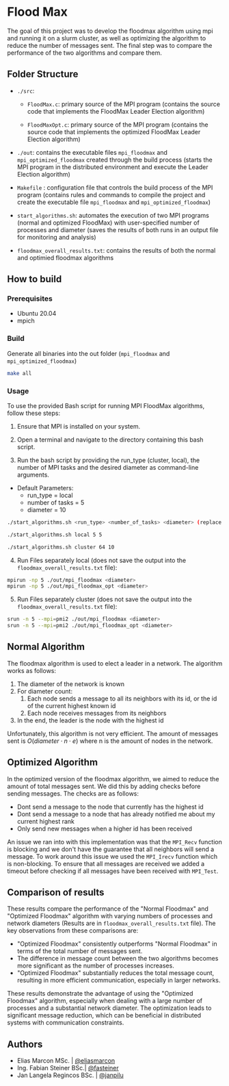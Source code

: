 # Flood Max

The goal of this project was to develop the floodmax algorithm using mpi and running it on a slurm cluster, as well as optimizing the algorithm to reduce the number of messages sent. The final step was to compare the performance of the two algorithms and compare them.

## Folder Structure

-  `./src`: 

    - `FloodMax.c`: primary source of the MPI program (contains the source code that implements the FloodMax Leader Election algorithm)

     - `FloodMaxOpt.c`: primary source of the MPI program (contains the source code that implements the optimized FloodMax Leader Election algorithm)

- `./out`: contains the executable files `mpi_floodmax` and `mpi_optimized_floodmax` created through the build process (starts the MPI program in the distributed environment and execute the Leader Election algorithm)

- `Makefile` : configuration file that controls the build process of the MPI program (contains rules and commands to compile the project and create the executable file `mpi_floodmax` and `mpi_optimized_floodmax`)

- `start_algorithms.sh`: automates the execution of two MPI programs (normal and optimized FloodMax) with user-specified number of processes and diameter (saves the results of both runs in an output file for monitoring and analysis)

- `floodmax_overall_results.txt`: contains the results of both the normal and optimied floodmax algorithms


## How to build

### Prerequisites

- Ubuntu 20.04
- mpich

### Build

Generate all binaries into the out folder (`mpi_floodmax` and `mpi_optimized_floodmax`)

```sh
make all
```

### Usage

To use the provided Bash script for running MPI FloodMax algorithms, follow these steps:

1. Ensure that MPI is installed on your system.

2. Open a terminal and navigate to the directory containing this bash script.

3. Run the bash script by providing the run_type (cluster, local), the number of MPI tasks and the desired diameter as command-line arguments. 

- Default Parameters:
    - run_type = local
    - number of tasks = 5
    - diameter = 10

```sh
./start_algorithms.sh <run_type> <number_of_tasks> <diameter> (replace `<run_type>` `<number_of_tasks>` and `<diameter>` with the actual values)

./start_algorithms.sh local 5 5

./start_algorithms.sh cluster 64 10

```

4. Run Files separately local (does not save the output into the `floodmax_overall_results.txt` file):
```sh
mpirun -np 5 ./out/mpi_floodmax <diameter>
mpirun -np 5 ./out/mpi_floodmax_opt <diameter>
```

5. Run Files separately cluster (does not save the output into the `floodmax_overall_results.txt` file):
```sh
srun -n 5 --mpi=pmi2 ./out/mpi_floodmax <diameter>
srun -n 5 --mpi=pmi2 ./out/mpi_floodmax_opt <diameter>

```


## Normal Algorithm

The floodmax algorithm is used to elect a leader in a network. The algorithm works as follows:

1. The diameter of the network is known
2. For diameter count:
    1. Each node sends a message to all its neighbors with its id, or the id of the current highest known id
    2. Each node receives messages from its neighbors
3. In the end, the leader is the node with the highest id

Unfortunately, this algorithm is not very efficient. The amount of messages sent is $O(diameter \cdot n \cdot e)$ where n is the amount of nodes in the network.


## Optimized Algorithm

In the optimized version of the floodmax algorithm, we aimed to reduce the amount of total messages sent.
We did this by adding checks before sending messages. The checks are as follows:

- Dont send a message to the node that currently has the highest id
- Dont send a message to a node that has already notified me about my current highest rank
- Only send new messages when a higher id has been received

An issue we ran into with this implementation was that the `MPI_Recv` function is blocking and we don't have the guarantee that all neighbors will send a message. To work around this issue we used the `MPI_Irecv` function which is non-blocking. To ensure that all messages are received we added a timeout before checking if all messages have been received with `MPI_Test`.


## Comparison of results

These results compare the performance of the "Normal Floodmax" and "Optimized Floodmax" algorithm with varying numbers of processes and network diameters (Results are in `floodmax_overall_results.txt` file). 
The key observations from these comparisons are:

- "Optimized Floodmax" consistently outperforms "Normal Floodmax" in terms of the total number of messages sent.
- The difference in message count between the two algorithms becomes more significant as the number of processes increases.
- "Optimized Floodmax" substantially reduces the total message count, resulting in more efficient communication, especially in larger networks.

These results demonstrate the advantage of using the "Optimized Floodmax" algorithm, especially when dealing with a large number of processes and a substantial network diameter. The optimization leads to significant message reduction, which can be beneficial in distributed systems with communication constraints.


## Authors

- Elias Marcon MSc. | [@eliasmarcon](https://github.com/eliasmarcon)
- Ing. Fabian Steiner BSc.| [@fasteiner](https://github.com/fasteiner/)
- Jan Langela Regincos BSc. | [@janpilu](https://github.com/janpilu)
